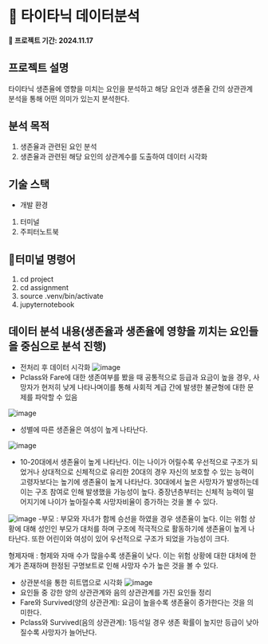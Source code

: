 # 🌷 타이타닉 데이터분석

#### 📌 프로젝트 기간: 2024.11.17

## 프로젝트 설명
타이타닉 생존율에 영향을 미치는 요인을 분석하고 해당 요인과 생존율 간의 상관관계 분석을 통해 어떤 의미가 있는지 분석한다.

## 분석 목적
1) 생존율과 관련된 요인 분석
2) 생존율과 관련된 해당 요인의 상관계수를 도출하여 데이터 시각화

## 기술 스택
- 개발 환경
1) 터미널
2) 주피터노트북

## 터미널 명령어
1) cd project
2) cd assignment
3) source .venv/bin/activate
4) jupyternotebook


## 데이터 분석 내용(생존율과 생존율에 영향을 끼치는 요인들을 중심으로 분석 진행)
- 전처리 후 데이터 시각화
![image](https://github.com/user-attachments/assets/b55561d6-5ddf-4854-be6f-37125b45995e)
- Pclass와 Fare에 대한 생존여부를 봤을 때 공통적으로 등급과 요금이 높을 경우, 사망자가 현저히 낮게 나타나며이를 통해 사회적 계급 간에 발생한 불균형에 대한 문제를 파악할 수 있음

![image](https://github.com/user-attachments/assets/6a9d71ad-b2a9-4286-a2cf-63fbb56d56f9)
- 성별에 따른 생존율은 여성이 높게 나타난다.

![image](https://github.com/user-attachments/assets/84d033bd-ccb9-4064-a4ca-e56780521bb9)
- 10-20대에서 생존율이 높게 나타난다. 이는 나이가 어릴수록 우선적으로 구조가 되었거나 상대적으로 신체적으로 유리한 20대의 경우 자신의 보호할 수 있는 능력이 고령자보다는 높기에 생존율이 높게 나타난다.
30대에서 높은 사망자가 발생하는데 이는 구조 참여로 인해 발생했을 가능성이 높다.
중장년층부터는 신체적 능력이 떨어지기에 나이가 높아질수록 사망자비율이 증가하는 것을 볼 수 있다.

![image](https://github.com/user-attachments/assets/add3dcde-ea35-40ac-a0c4-d0151526bc60)
-부모
: 부모와 자녀가 함께 승선을 하였을 경우 생존율이 높다. 이는 위험 상황에 대해 성인인 부모가 대처를 하며 구조에 적극적으로 활동하기에 생존율이 높게 나타난다. 또한 어린이와 여성이 있어 우선적으로 구조가 되었을 가능성이 크다.

형제자매
: 형제와 자매 수가 많을수록 생존율이 낮다. 이는 위험 상황에 대한 대처에 한계가 존재하며 한정된 구명보트로 인해 사망자 수가 높은 것을 볼 수 있다.

- 상관분석을 통한 히트맵으로 시각화
![image](https://github.com/user-attachments/assets/55eb51b1-7221-40b1-ba67-b34e78e4d157)
- 요인들 중 강한 양의 상관관계와 음의 상관관계를 가진 요인들 정리
- Fare와 Survived(양의 상관관계): 요금이 높을수록 생존율이 증가한다는 것을 의미한다.
- Pclass와 Survived(음의 상관관계): 1등석일 경우 생존 확률이 높지만 등급이 낮아질수록 사망자가 늘어난다.
  

